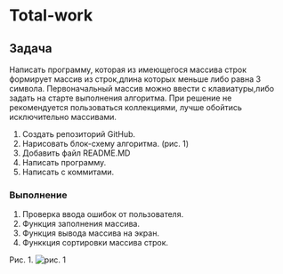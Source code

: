 # Total-work
## Задача

Написать программу, которая из имеющегося массива строк формирует массив из строк,длина которых меньше либо равна 3 символа. Первоначальный массив можно ввести с клавиатуры,либо задать на старте выполнения алгоритма. При решение не рекомендуется пользоваться коллекциями, лучше обойтись исключительно массивами.

1. Создать репозиторий GitHub.
2. Нарисовать блок-схему алгоритма. (рис. 1)
3. Добавить файл README.MD
4. Написать программу.
5. Написать с коммитами.

### Выполнение

1. Проверка ввода ошибок от пользователя.
2. Функция заполнения массива.
3. Функция вывода массива на экран.
4. Функкция сортировки массива строк.

Рис. 1.
![рис. 1](%D0%B0%D0%BB%D0%B3%D0%BE%D1%80%D0%B8%D1%82%D0%BC.jpg)



